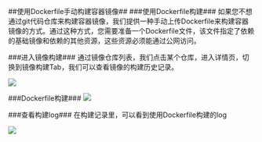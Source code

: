 ##使用Dockerfile手动构建容器镜像##
###使用Dockerfile构建###
如果您不想通过git代码仓库来构建容器镜像，我们提供一种手动上传Dockerfile来构建容器镜像的方式。通过这种方式，您需要准备一个Dockerfile文件，该文件指定了依赖的基础镜像和依赖的其他资源，这些资源必须能通过公网访问。


###进入镜像构建###
通过镜像仓库列表，我们点击某个仓库，进入详情页，切换到镜像构建Tab，我们可以查看镜像的构建历史记录。

![](https://mc.qcloudimg.com/static/img/e2cbbecdbe0081cd030c6818572a8be1/image.png)


###Dockerfile构建###
![](https://mc.qcloudimg.com/static/img/b46a2862e90b628de7a4502129802845/image.png)

###查看构建log###
在构建记录里，可以看到使用Dockerfile构建的log

![](https://mc.qcloudimg.com/static/img/aeb0a4c187b06fa36a3829233a897784/image.png)
